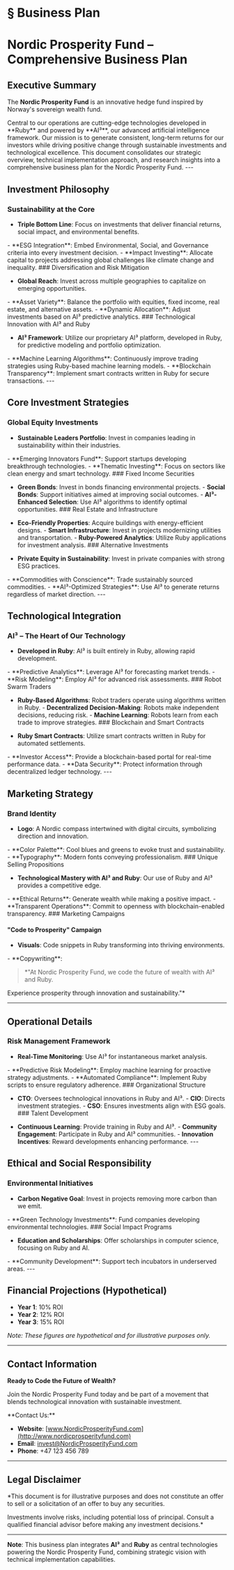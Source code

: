# § Business Plan

# Nordic Prosperity Fund – Comprehensive Business Plan

## Executive Summary

The **Nordic Prosperity Fund** is an innovative hedge fund inspired by Norway's sovereign wealth fund.
<!-- TODO: Break into shorter sentences (30 words > 15) --> Central to our operations are cutting-edge technologies developed in **Ruby** and powered by **AI³**, our advanced artificial intelligence framework.
<!-- TODO: Break into shorter sentences (19 words > 15) --> Our mission is to generate consistent, long-term returns for our investors while driving positive change through sustainable investments and technological excellence.
<!-- TODO: Break into shorter sentences (21 words > 15) --> This document consolidates our strategic overview, technical implementation approach, and research insights into a comprehensive business plan for the Nordic Prosperity Fund.
<!-- TODO: Break into shorter sentences (22 words > 15) --> ---

## Investment Philosophy

### Sustainability at the Core

- **Triple Bottom Line**: Focus on investments that deliver financial returns, social impact, and environmental benefits.
<!-- TODO: Break into shorter sentences (25 words > 15) --> - **ESG Integration**: Embed Environmental, Social, and Governance criteria into every investment decision. - **Impact Investing**: Allocate capital to projects addressing global challenges like climate change and inequality. ### Diversification and Risk Mitigation

- **Global Reach**: Invest across multiple geographies to capitalize on emerging opportunities.
<!-- TODO: Break into shorter sentences (17 words > 15) --> - **Asset Variety**: Balance the portfolio with equities, fixed income, real estate, and alternative assets. - **Dynamic Allocation**: Adjust investments based on AI³ predictive analytics. ### Technological Innovation with AI³ and Ruby

- **AI³ Framework**: Utilize our proprietary AI³ platform, developed in Ruby, for predictive modeling and portfolio optimization.
<!-- TODO: Break into shorter sentences (24 words > 15) --> - **Machine Learning Algorithms**: Continuously improve trading strategies using Ruby-based machine learning models. - **Blockchain Transparency**: Implement smart contracts written in Ruby for secure transactions. ---

## Core Investment Strategies

### Global Equity Investments

- **Sustainable Leaders Portfolio**: Invest in companies leading in sustainability within their industries.
<!-- TODO: Break into shorter sentences (22 words > 15) --> - **Emerging Innovators Fund**: Support startups developing breakthrough technologies. - **Thematic Investing**: Focus on sectors like clean energy and smart technology. ### Fixed Income Securities

- **Green Bonds**: Invest in bonds financing environmental projects. - **Social Bonds**: Support initiatives aimed at improving social outcomes. - **AI³-Enhanced Selection**: Use AI³ algorithms to identify optimal opportunities. ### Real Estate and Infrastructure

- **Eco-Friendly Properties**: Acquire buildings with energy-efficient designs. - **Smart Infrastructure**: Invest in projects modernizing utilities and transportation. - **Ruby-Powered Analytics**: Utilize Ruby applications for investment analysis. ### Alternative Investments

- **Private Equity in Sustainability**: Invest in private companies with strong ESG practices.
<!-- TODO: Break into shorter sentences (16 words > 15) --> - **Commodities with Conscience**: Trade sustainably sourced commodities. - **AI³-Optimized Strategies**: Use AI³ to generate returns regardless of market direction. ---

## Technological Integration

### AI³ – The Heart of Our Technology

- **Developed in Ruby**: AI³ is built entirely in Ruby, allowing rapid development.
<!-- TODO: Break into shorter sentences (25 words > 15) --> - **Predictive Analytics**: Leverage AI³ for forecasting market trends. - **Risk Modeling**: Employ AI³ for advanced risk assessments. ### Robot Swarm Traders

- **Ruby-Based Algorithms**: Robot traders operate using algorithms written in Ruby. - **Decentralized Decision-Making**: Robots make independent decisions, reducing risk. - **Machine Learning**: Robots learn from each trade to improve strategies. ### Blockchain and Smart Contracts

- **Ruby Smart Contracts**: Utilize smart contracts written in Ruby for automated settlements.
<!-- TODO: Break into shorter sentences (18 words > 15) --> - **Investor Access**: Provide a blockchain-based portal for real-time performance data. - **Data Security**: Protect information through decentralized ledger technology. ---

## Marketing Strategy

### Brand Identity

- **Logo**: A Nordic compass intertwined with digital circuits, symbolizing direction and innovation.
<!-- TODO: Break into shorter sentences (20 words > 15) --> - **Color Palette**: Cool blues and greens to evoke trust and sustainability. - **Typography**: Modern fonts conveying professionalism. ### Unique Selling Propositions

- **Technological Mastery with AI³ and Ruby**: Our use of Ruby and AI³ provides a competitive edge.
<!-- TODO: Break into shorter sentences (21 words > 15) --> - **Ethical Returns**: Generate wealth while making a positive impact. - **Transparent Operations**: Commit to openness with blockchain-enabled transparency. ### Marketing Campaigns

#### "Code to Prosperity" Campaign

- **Visuals**: Code snippets in Ruby transforming into thriving environments.
<!-- TODO: Break into shorter sentences (18 words > 15) --> - **Copywriting**:

  > *"At Nordic Prosperity Fund, we code the future of wealth with AI³ and Ruby.
<!-- TODO: Break into shorter sentences (17 words > 15) --> Experience prosperity through innovation and sustainability."*

---

## Operational Details

### Risk Management Framework

- **Real-Time Monitoring**: Use AI³ for instantaneous market analysis.
<!-- TODO: Break into shorter sentences (23 words > 15) --> - **Predictive Risk Modeling**: Employ machine learning for proactive strategy adjustments. - **Automated Compliance**: Implement Ruby scripts to ensure regulatory adherence. ### Organizational Structure

- **CTO**: Oversees technological innovations in Ruby and AI³. - **CIO**: Directs investment strategies. - **CSO**: Ensures investments align with ESG goals. ### Talent Development

- **Continuous Learning**: Provide training in Ruby and AI³. - **Community Engagement**: Participate in Ruby and AI³ communities. - **Innovation Incentives**: Reward developments enhancing performance. ---

## Ethical and Social Responsibility

### Environmental Initiatives

- **Carbon Negative Goal**: Invest in projects removing more carbon than we emit.
<!-- TODO: Break into shorter sentences (22 words > 15) --> - **Green Technology Investments**: Fund companies developing environmental technologies. ### Social Impact Programs

- **Education and Scholarships**: Offer scholarships in computer science, focusing on Ruby and AI.
<!-- TODO: Break into shorter sentences (18 words > 15) --> - **Community Development**: Support tech incubators in underserved areas. ---

## Financial Projections (Hypothetical)

- **Year 1**: 10% ROI
- **Year 2**: 12% ROI
- **Year 3**: 15% ROI

*Note: These figures are hypothetical and for illustrative purposes only.*

---

## Contact Information

**Ready to Code the Future of Wealth?**

Join the Nordic Prosperity Fund today and be part of a movement that blends technological innovation with sustainable investment.
<!-- TODO: Break into shorter sentences (60 words > 15) --> **Contact Us:**

- **Website**: [www.NordicProsperityFund.com](http://www.nordicprosperityfund.com)
- **Email**: [invest@NordicProsperityFund.com](mailto:invest@NordicProsperityFund.com)
- **Phone**: +47 123 456 789

---

## Legal Disclaimer

*This document is for illustrative purposes and does not constitute an offer to sell or a solicitation of an offer to buy any securities.
<!-- TODO: Break into shorter sentences (42 words > 15) --> Investments involve risks, including potential loss of principal. Consult a qualified financial advisor before making any investment decisions.*

---

**Note**: This business plan integrates **AI³** and **Ruby** as central technologies powering the Nordic Prosperity Fund, combining strategic vision with technical implementation capabilities.
<!-- TODO: Break into shorter sentences (34 words > 15) -->